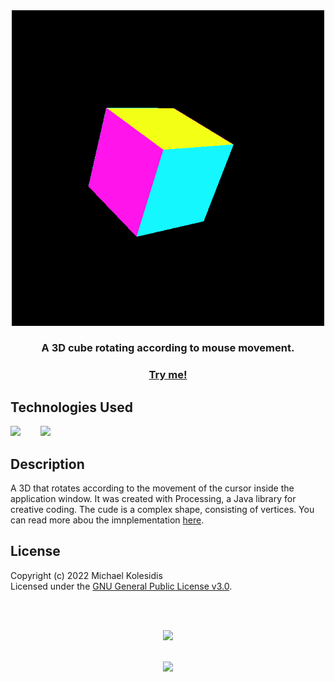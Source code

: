 <div align="center">
  <img src="./screenshot.png" style="width: 500px;">
  
  <h3>A 3D cube rotating according to mouse movement. </h3>
</div>

<a href="https://openprocessing.org/sketch/1279127"><h3 align="center">Try me!</h3></a>
  
## Technologies Used
<a href="https://processing.org/"><img src="https://github.com/michaelkolesidis/tech-icons/blob/main/icons/processing/processing-2021-original.svg" height="50px" /></a>
&nbsp;&nbsp;&nbsp;&nbsp;&nbsp;&nbsp;
<a href="https://www.java.com/en/"><img src="https://github.com/michaelkolesidis/tech-icons/blob/main/icons/java/java-original.svg" height="50px" /></a>


## Description
A 3D that rotates according to the movement of the cursor inside  the application window. It was created with Processing, a Java library for creative coding. The cude is a complex shape, consisting of vertices. You can read more abou the imnplementation <a href="https://processing.org/reference/beginShape_.html">here</a>.




## License

Copyright (c) 2022 Michael Kolesidis<br>
Licensed under the [GNU General Public License v3.0](https://github.com/michaelkolesidis/webproject-script/blob/main/LICENSE).


[//]: # (Free Software)
<div align="center">
  <br>
  <br>

  <a href="https://github.com/michaelkolesidis/made-with-linux" target="_blank"><img src="https://upload.wikimedia.org/wikipedia/commons/thumb/f/f9/Made_with_Linux.png/240px-Made_with_Linux.png"></a>
</div>
<br>                                                      
<div align="center">
  <a href="https://endsoftwarepatents.org/innovating-without-patents"><img style="height: 90px;" src="https://static.fsf.org/nosvn/esp/logos/innovating-without-patents.svg"></a>
</div>
